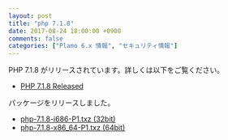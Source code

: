 ```yaml
---
layout: post
title: "php 7.1.8"
date: 2017-08-24 18:00:00 +0900
comments: false
categories: ["Plamo 6.x 情報", "セキュリティ情報"]
---
```

PHP 7.1.8 がリリースされています。詳しくは以下をご覧ください。

* [PHP 7.1.8 Released](http://php.net/ChangeLog-7.php#7.1.8)

パッケージをリリースしました。

* [php-7.1.8-i686-P1.txz (32bit)](ftp://plamo.linet.gr.jp/pub/Plamo-6.x/x86/plamo/05_ext/network2.txz/php-7.1.8-i686-P1.txz)
* [php-7.1.8-x86_64-P1.txz (64bit)](ftp://plamo.linet.gr.jp/pub/Plamo-6.x/x86_64/plamo/05_ext/network2.txz/php-7.1.8-x86_64-P1.txz)


